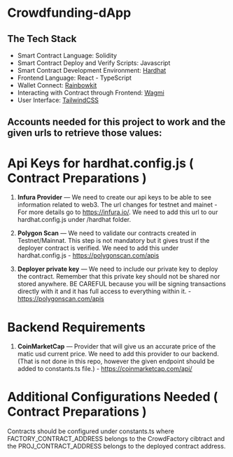 # Crowdfunding-dApp


## The Tech Stack

- Smart Contract Language: Solidity
- Smart Contract Deploy and Verify Scripts: Javascript
- Smart Contract Development Environment: [Hardhat](https://hardhat.org/)
- Frontend Language: React - TypeScript
- Wallet Connect: [Rainbowkit](https://www.rainbowkit.com/)
- Interacting with Contract through Frontend: [Wagmi](https://wagmi.sh/)
- User Interface: [TailwindCSS](https://tailwindcss.com/)

## Accounts needed for this project to work and the given urls to retrieve those values:
# Api Keys for hardhat.config.js ( Contract Preparations )

1. **Infura Provider** — We need to create our api keys to be able to see information related to web3. The url changes for testnet and mainet - For more details go to https://infura.io/. We need to add this url to our hardhat.config.js under /hardhat folder.

2. **Polygon Scan** — We need to validate our contracts created in Testnet/Mainnat. This step is not mandatory but it gives trust if the deployer contract is verified. We need to add this under hardhat.config.js - https://polygonscan.com/apis

3. **Deployer private key** — We need to include our private key to deploy the contract. Remember that this private key should not be shared nor stored anywhere. BE CAREFUL because you will be signing transactions directly with it and it has full access to everything within it. - https://polygonscan.com/apis

# Backend Requirements

1. **CoinMarketCap** — Provider that will give us an accurate price of the matic usd current price. We need to add this provider to our backend. (That is not done in this repo, however the given endpoint should be added to constants.ts file.) - https://coinmarketcap.com/api/


# Additional Configurations Needed ( Contract Preparations )

Contracts should be configured under constants.ts where FACTORY_CONTRACT_ADDRESS belongs to the CrowdFactory cibtract and the PROJ_CONTRACT_ADDRESS belongs to the deployed contract address.

